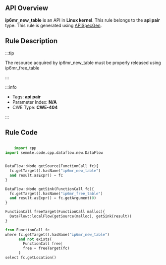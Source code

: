 ---
---


## API Overview
**ip6mr_new_table** is an API in **Linux kernel**. This rule belongs to the **api pair** type. This rule is generated using [APISpecGen](../../tools/APISpecGen).
## Rule Description

:::tip

The resource acquired by ip6mr_new_table must be properly released using ip6mr_free_table

:::

:::info

- Tags: **api pair**
- Parameter Index: **N/A**
- CWE Type: **CWE-404**

:::

## Rule Code
```python

    import cpp
import semmle.code.cpp.dataflow.new.DataFlow


DataFlow::Node getSource(FunctionCall fc){
  fc.getTarget().hasName("ip6mr_new_table")
  and result.asExpr() = fc
}

DataFlow::Node getSink(FunctionCall fc){
  fc.getTarget().hasName("ip6mr_free_table")
  and result.asExpr() = fc.getArgument(0)
}

FunctionCall freeTarget(FunctionCall malloc){
  DataFlow::localFlow(getSource(malloc), getSink(result))
}

from FunctionCall fc
where fc.getTarget().hasName("ip6mr_new_table")
      and not exists(
        FunctionCall free| 
        free = freeTarget(fc)
      )
select fc.getLocation()

    
```